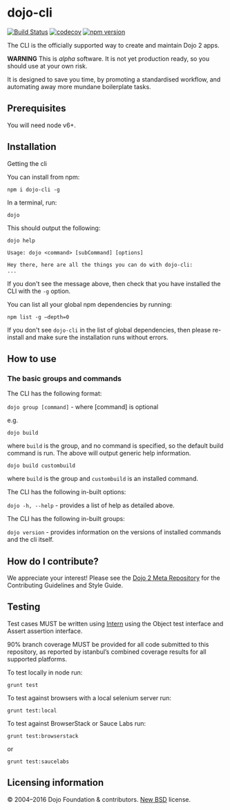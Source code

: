 # dojo-cli

[![Build Status](https://travis-ci.org/dojo/cli.svg?branch=master)](https://travis-ci.org/dojo/cli) [![codecov](https://codecov.io/gh/dojo/cli/branch/master/graph/badge.svg)](https://codecov.io/gh/dojo/cli) [![npm version](https://badge.fury.io/js/dojo-cli.svg)](http://badge.fury.io/js/dojo-cli)

The CLI is the officially supported way to create and maintain Dojo 2 apps.

**WARNING** This is *alpha* software. It is not yet production ready, so you should use at your own risk.

It is designed to save you time, by promoting a standardised workflow, and automating away more mundane boilerplate tasks.

## Prerequisites
You will need node v6+.

## Installation
Getting the cli

You can install from npm:

`npm i dojo-cli -g`

In a terminal, run:

`dojo`

This should output the following:

```
dojo help

Usage: dojo <command> [subCommand] [options]

Hey there, here are all the things you can do with dojo-cli:
...
```

If you don't see the message above, then check that you have installed the CLI with the `-g` option.

You can list all your global npm dependencies by running:

`npm list -g –depth=0`

If you don't see `dojo-cli` in the list of global dependencies, then please re-install and make sure the installation runs without errors.

## How to use


### The basic groups and commands
The CLI has the following format:

`dojo group [command]` - where [command] is optional

e.g. 

`dojo build`

where `build` is the group, and no command is specified, so the default build command is run.
The above will output generic help information.

`dojo build custombuild`

where `build` is the group and `custombuild` is an installed command.

The CLI has the following in-built options:

`dojo -h, --help` - provides a list of help as detailed above.

The CLI has the following in-built groups:

`dojo version` - provides information on the versions of installed commands and the cli itself.

## How do I contribute?

We appreciate your interest!  Please see the [Dojo 2 Meta Repository](https://github.com/dojo/meta#readme) for the
Contributing Guidelines and Style Guide.

## Testing

Test cases MUST be written using [Intern](https://theintern.github.io) using the Object test interface and Assert assertion interface.

90% branch coverage MUST be provided for all code submitted to this repository, as reported by istanbul’s combined coverage results for all supported platforms.

To test locally in node run:

`grunt test`

To test against browsers with a local selenium server run:

`grunt test:local`

To test against BrowserStack or Sauce Labs run:

`grunt test:browserstack`

or

`grunt test:saucelabs`

## Licensing information

© 2004–2016 Dojo Foundation & contributors. [New BSD](http://opensource.org/licenses/BSD-3-Clause) license.
